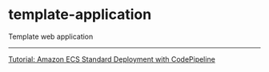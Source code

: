 # template-application
Template web application

---

[Tutorial: Amazon ECS Standard Deployment with CodePipeline](https://docs.aws.amazon.com/codepipeline/latest/userguide/ecs-cd-pipeline.html)